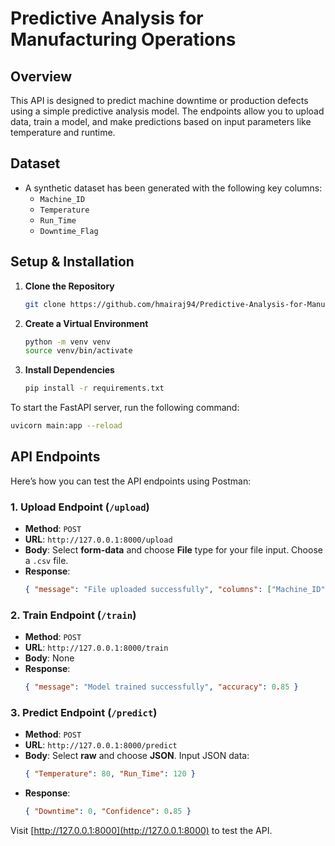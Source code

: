 # Predictive Analysis for Manufacturing Operations 

## Overview
This API is designed to predict machine downtime or production defects using a simple predictive analysis model. The endpoints allow you to upload data, train a model, and make predictions based on input parameters like temperature and runtime.

## Dataset
- A synthetic dataset has been generated with the following key columns:
  - `Machine_ID`
  - `Temperature`
  - `Run_Time`
  - `Downtime_Flag`

## Setup & Installation

1. **Clone the Repository**  
   ```bash
   git clone https://github.com/hmairaj94/Predictive-Analysis-for-Manufacturing-Operations.git
   ```

2. **Create a Virtual Environment**  
   ```bash
   python -m venv venv
   source venv/bin/activate
   ```

3. **Install Dependencies**  
   ```bash
   pip install -r requirements.txt
   ```

To start the FastAPI server, run the following command:

```bash
uvicorn main:app --reload
```

## API Endpoints

Here’s how you can test the API endpoints using Postman:

### 1. **Upload Endpoint (`/upload`)**
- **Method**: `POST`
- **URL**: `http://127.0.0.1:8000/upload`
- **Body**: Select **form-data** and choose **File** type for your file input. Choose a `.csv` file.
- **Response**: 
  ```json
  { "message": "File uploaded successfully", "columns": ["Machine_ID", "Temperature", "Run_Time", "Downtime_Flag"] }
  ```

### 2. **Train Endpoint (`/train`)**
- **Method**: `POST`
- **URL**: `http://127.0.0.1:8000/train`
- **Body**: None
- **Response**: 
  ```json
  { "message": "Model trained successfully", "accuracy": 0.85 }
  ```

### 3. **Predict Endpoint (`/predict`)**
- **Method**: `POST`
- **URL**: `http://127.0.0.1:8000/predict`
- **Body**: Select **raw** and choose **JSON**. Input JSON data:
  ```json
  { "Temperature": 80, "Run_Time": 120 }
  ```
- **Response**: 
  ```json
  { "Downtime": 0, "Confidence": 0.85 }
  ```

Visit [http://127.0.0.1:8000](http://127.0.0.1:8000) to test the API.

